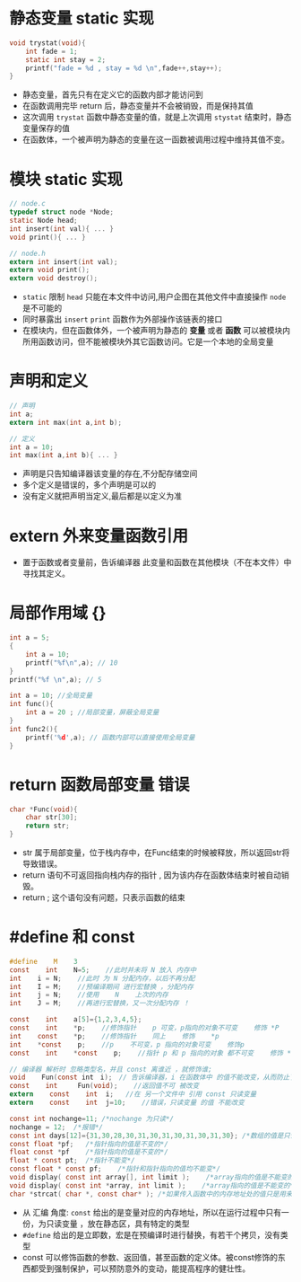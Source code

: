 # 静态变量 static 实现
```c
void trystat(void){
    int fade = 1;
    static int stay = 2;
    printf("fade = %d , stay = %d \n",fade++,stay++);
}
```
- 静态变量，首先只有在定义它的函数内部才能访问到
- 在函数调用完毕 return 后，静态变量并不会被销毁，而是保持其值
- 这次调用 `trystat` 函数中静态变量的值，就是上次调用 `stystat` 结束时，静态变量保存的值
- 在函数体，一个被声明为静态的变量在这一函数被调用过程中维持其值不变。

# 模块 static 实现
```c
// node.c
typedef struct node *Node;
static Node head;
int insert(int val){ ... }
void print(){ ... }

// node.h
extern int insert(int val);
extern void print();
extern void destroy();
```
- `static` 限制 `head` 只能在本文件中访问,用户企图在其他文件中直接操作 `node` 是不可能的
- 同时暴露出 `insert`  `print` 函数作为外部操作该链表的接口
- 在模块内，但在函数体外，一个被声明为静态的 **变量** 或者 **函数** 可以被模块内所用函数访问，但不能被模块外其它函数访问。它是一个本地的全局变量

# 声明和定义
```c
// 声明
int a;
extern int max(int a,int b);

// 定义
int a = 10;
int max(int a,int b){ ... }
```
- 声明是只告知编译器该变量的存在,不分配存储空间
- 多个定义是错误的，多个声明是可以的
- 没有定义就把声明当定义,最后都是以定义为准

# extern 外来变量函数引用
- 置于函数或者变量前，告诉编译器 此变量和函数在其他模块（不在本文件）中寻找其定义。

# 局部作用域 {}
```c
int a = 5;
{
    int a = 10;
    printf("%f\n",a); // 10
}
printf("%f \n",a); // 5

int a = 10; //全局变量
int func(){
    int a = 20 ; //局部变量，屏蔽全局变量
}
int func2(){
    printf('%d',a); // 函数内部可以直接使用全局变量
}
```

# return 函数局部变量 错误
```c
char *Func(void){
    char str[30];
    return str;
}
```
- str    属于局部变量，位于栈内存中，在Func结束的时候被释放，所以返回str将导致错误。
- return 语句不可返回指向栈内存的指针 , 因为该内存在函数体结束时被自动销毁。
- return ; 这个语句没有问题，只表示函数的结束

# #define 和 const
```c
#define    M    3
const    int    N=5;    //此时并未将 N 放入 内存中
int    i = N;    //此时 为 N 分配内存，以后不再分配
int    I = M;    //预编译期间 进行宏替换 ，分配内存
int    j = N;    //使用    N    上次的内存
int    J = M;    //再进行宏替换，又一次分配内存 ！

const    int    a[5]={1,2,3,4,5};
const    int    *p;    //修饰指针    p 可变，p指向的对象不可变    修饰 *P
int    const    *p;    //修饰指针    同上    修饰    *p
int    *const    p;    //p    不可变，p 指向的对象可变    修饰p
const    int    *const    p;    //指针 p 和 p 指向的对象 都不可变    修饰 * 修饰 p

// 编译器 解析时 忽略类型名，并且 const 离谁近 ，就修饰谁;
void    Fun(const int　i);　// 告诉编译器，i 在函数体中 的值不能改变，从而防止了一些无意的修改
const    int     Fun(void);    //返回值不可 被改变
extern    const    int  i;   //在 另一个文件中 引用 const 只读变量
extern    const    int  j=10;    //错误，只读变量 的值 不能改变

const int nochange=11; /*nochange 为只读*/
nochange = 12;  /*报错*/
const int days[12]={31,30,28,30,31,30,31,30,31,30,31,30}; /*数组的值是只读的了*/
const float *pf;   /*指针指向的值是不变的*/
float const *pf    /*指针指向的值是不变的*/
float * const pt;  /*指针不能变*/
const float * const pf;    /*指针和指针指向的值均不能变*/
void display( const int array[], int limit );    /*array指向的值是不能变的*/
void display( const int *array, int limit );    /*array指向的值是不能变的*/
char *strcat( char *, const char* ); /*如果传入函数中的内存地址处的值只是用来 读取的，就const ;如果是要改变的，那就不加*/

```
- 从 汇编 角度: `const` 给出的是变量对应的内存地址，所以在运行过程中只有一份，为只读变量 ，放在静态区，具有特定的类型
- `#define` 给出的是立即数，宏是在预编译时进行替换，有若干个拷贝，没有类型
- const 可以修饰函数的参数、返回值，甚至函数的定义体。被const修饰的东西都受到强制保护，可以预防意外的变动，能提高程序的健壮性。



